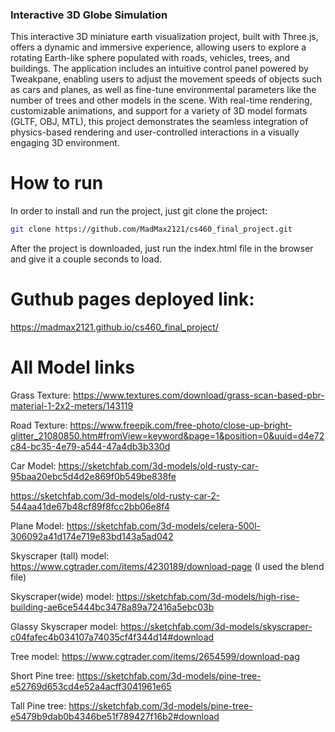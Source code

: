 ### Interactive 3D Globe Simulation

This interactive 3D miniature earth visualization project, built with Three.js, offers a dynamic and immersive experience, allowing users to explore a rotating Earth-like sphere populated with roads, vehicles, trees, and buildings. The application includes an intuitive control panel powered by Tweakpane, enabling users to adjust the movement speeds of objects such as cars and planes, as well as fine-tune environmental parameters like the number of trees and other models in the scene. With real-time rendering, customizable animations, and support for a variety of 3D model formats (GLTF, OBJ, MTL), this project demonstrates the seamless integration of physics-based rendering and user-controlled interactions in a visually engaging 3D environment.

# How to run
In order to install and run the project, just git clone the project:
````bash
git clone https://github.com/MadMax2121/cs460_final_project.git
````
After the project is downloaded, just run the index.html file in the browser and give it a couple seconds to load.

# Guthub pages deployed link:
https://madmax2121.github.io/cs460_final_project/

# All Model links

Grass Texture:
https://www.textures.com/download/grass-scan-based-pbr-material-1-2x2-meters/143119

Road Texture:
https://www.freepik.com/free-photo/close-up-bright-glitter_21080850.htm#fromView=keyword&page=1&position=0&uuid=d4e72c84-bc35-4e79-a544-47a4db3b330d

Car Model:
https://sketchfab.com/3d-models/old-rusty-car-95baa20ebc5d4d2e869f0b549be838fe

https://sketchfab.com/3d-models/old-rusty-car-2-544aa41de67b48cf89f8fcc2bb06e8f4

Plane Model:
https://sketchfab.com/3d-models/celera-500l-306092a41d174e719e83bd143a5ad042

Skyscraper (tall) model:
https://www.cgtrader.com/items/4230189/download-page (I used the blend file)

Skyscraper(wide) model:
https://sketchfab.com/3d-models/high-rise-building-ae6ce5444bc3478a89a72416a5ebc03b

Glassy Skyscraper model:
https://sketchfab.com/3d-models/skyscraper-c04fafec4b034107a74035cf4f344d14#download

Tree model:
https://www.cgtrader.com/items/2654599/download-pag

Short Pine tree:
https://sketchfab.com/3d-models/pine-tree-e52769d653cd4e52a4acff3041961e65

Tall Pine tree:
https://sketchfab.com/3d-models/pine-tree-e5479b9dab0b4346be51f789427f16b2#download
